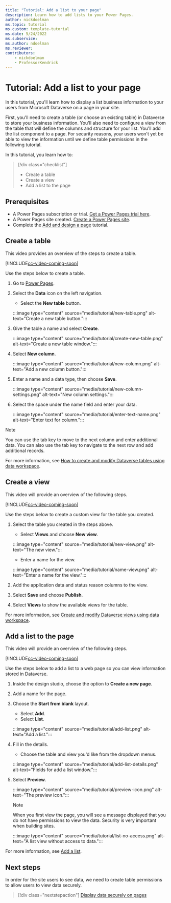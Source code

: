 ```yaml
---
title: "Tutorial: Add a list to your page"
description: Learn how to add lists to your Power Pages.
author: nickdoelman
ms.topic: tutorial
ms.custom: template-tutorial
ms.date: 5/24/2022
ms.subservice:
ms.author: ndoelman 
ms.reviewer: 
contributors:
    - nickdoelman
    - ProfessorKendrick
---
```


# Tutorial: Add a list to your page

In this tutorial, you'll learn how to display a list business information to your users from Microsoft Dataverse on a page in your site.  

First, you'll need to create a table (or choose an existing table) in Dataverse to store your business information. You'll also need to configure a view from the table that will define the columns and structure for your list. You'll add the list component to a page. For security reasons, your users won't yet be able to view the information until we define table permissions in the following tutorial.

In this tutorial, you learn how to:

> [!div class="checklist"]
> * Create a table
> * Create a view
> * Add a list to the page

## Prerequisites

- A Power Pages subscription or trial. [Get a Power Pages trial here](trial-signup.md).
- A Power Pages site created. [Create a Power Pages site](create-manage.md).
- Complete the [Add and design a page](tutorial-add-webpage.md) tutorial.

## Create a table

This video provides an overview of the steps to create a table.
<!--embed video
> [!VIDEO https://www.microsoft.com/videoplayer/embed/ZZZZZZ]
-->
[!INCLUDE[cc-video-coming-soon](../includes/cc-video-coming-soon.md)]

Use the steps below to create a table. 

1. Go to [Power Pages](https://make.powerpages.microsoft.com/).

1. Select the **Data** icon on the left navigation.

    - Select the **New table** button.
    
    :::image type="content" source="media/tutorial/new-table.png" alt-text="Create a new table button.":::

1. Give the table a name and select **Create**.

    :::image type="content" source="media/tutorial/create-new-table.png" alt-text="Create a new table window.":::

1. Select **New column**. 

    :::image type="content" source="media/tutorial/new-column.png" alt-text="Add a new column button.":::

1. Enter a name and a data type, then choose **Save**.

    :::image type="content" source="media/tutorial/new-column-settings.png" alt-text="New column settings.":::

1. Select the space under the name field and enter your data.  

    :::image type="content" source="media/tutorial/enter-text-name.png" alt-text="Enter text for column.":::

>[!NOTE]
> You can use the tab key to move to the next column and enter additional data.  You can also use the tab key to navigate to the next row and add additional records.

 For more information, see [How to create and modify Dataverse tables using data workspace](../configure/data-workspace-tables.md).

## Create a view

This video will provide an overview of the following steps.
<!--embed video
> [!VIDEO https://www.microsoft.com/videoplayer/embed/ZZZZZZ]
-->
[!INCLUDE[cc-video-coming-soon](../includes/cc-video-coming-soon.md)]

Use the steps below to create a custom view for the table you created. 

1. Select the table you created in the steps above.

    - Select **Views** and choose **New view**.
    
    :::image type="content" source="media/tutorial/new-view.png" alt-text="The new view.":::

    - Enter a name for the view.

    :::image type="content" source="media/tutorial/name-view.png" alt-text="Enter a name for the view.":::

1. Add the application data and status reason columns to the view.

1. Select **Save** and choose **Publish**.

1. Select **Views** to show the available views for the table.

For more information, see [Create and modify Dataverse views using data workspace](../configure/data-workspace-views.md).

## Add a list to the page

This video will provide an overview of the following steps.
<!--embed video
> [!VIDEO https://www.microsoft.com/videoplayer/embed/ZZZZZZ]
-->
[!INCLUDE[cc-video-coming-soon](../includes/cc-video-coming-soon.md)]

Use the steps below to add a list to a web page so you can view information stored in Dataverse.

1. Inside the design studio, choose the option to **Create a new page**.

1. Add a name for the page.

1. Choose the **Start from blank** layout.

    - Select **Add**.
    - Select **List**.

    :::image type="content" source="media/tutorial/add-list.png" alt-text="Add a list.":::

1. Fill in the details.

    - Choose the table and view you'd like from the dropdown menus.
    
    :::image type="content" source="media/tutorial/add-list-details.png" alt-text="Fields for add a list window.":::

1. Select **Preview**.

    :::image type="content" source="media/tutorial/preview-icon.png" alt-text="The preview icon.":::

    > [!NOTE]
    > When you first view the page, you will see a message displayed that you do not have permissions to view the data.  Security is very important when building sites.  

    :::image type="content" source="media/tutorial/list-no-access.png" alt-text="A list view without access to data.":::

For more information, see [Add a list](../getting-started/add-list.md).

## Next steps

In order for the site users to see data, we need to create table permissions to allow users to view data securely.

> [!div class="nextstepaction"]
> [Display data securely on pages](tutorial-display-data-securely.md)